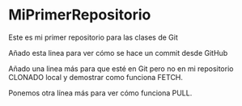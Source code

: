 # MiPrimerRepositorio
Este es mi primer repositorio para las clases de Git

Añado esta linea para ver cómo se hace un commit desde GitHub

Añado una linea más para que esté en Git pero no en mi repositorio CLONADO local y demostrar como funciona FETCH.

Ponemos otra línea más para ver cómo funciona PULL.
